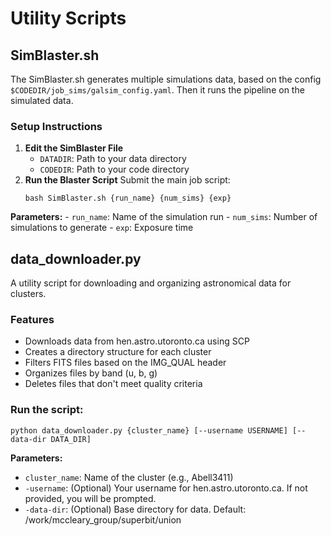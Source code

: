 # Utility Scripts

## SimBlaster.sh

The SimBlaster.sh generates multiple simulations data, based on the config `$CODEDIR/job_sims/galsim_config.yaml`. Then it runs the pipeline on the simulated data.

### Setup Instructions

1. **Edit the SimBlaster File**
    - `DATADIR`: Path to your data directory
    - `CODEDIR`: Path to your code directory
2. **Run the Blaster Script**
Submit the main job script:
    ```
    bash SimBlaster.sh {run_name} {num_sims} {exp}
    ```
**Parameters:**
    - `run_name`: Name of the simulation run
    - `num_sims`: Number of simulations to generate
    - `exp`: Exposure time

## data_downloader.py

A utility script for downloading and organizing astronomical data for clusters.

### Features

- Downloads data from hen.astro.utoronto.ca using SCP
- Creates a directory structure for each cluster
- Filters FITS files based on the IMG_QUAL header
- Organizes files by band (u, b, g)
- Deletes files that don't meet quality criteria

### Run the script: 
```
python data_downloader.py {cluster_name} [--username USERNAME] [--data-dir DATA_DIR]
```

**Parameters:**
- `cluster_name`: Name of the cluster (e.g., Abell3411)
- `-username`: (Optional) Your username for hen.astro.utoronto.ca. If not provided, you will be prompted.
- `-data-dir`: (Optional) Base directory for data. Default: /work/mccleary_group/superbit/union
